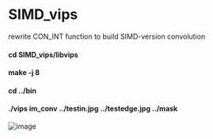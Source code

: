 # SIMD_vips
rewrite CON_INT function to build SIMD-version convolution
#### cd SIMD_vips/libvips
#### make -j 8
#### cd ../bin
#### ./vips im_conv ../testin.jpg ../testedge.jpg ../mask
![image](https://user-images.githubusercontent.com/73067915/148349452-8d31c379-066a-4955-9976-2be20735f3b3.png)

